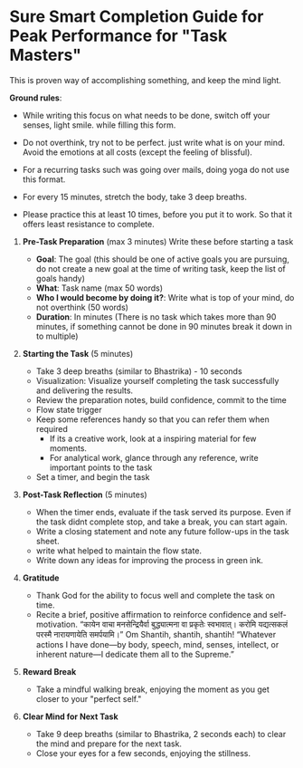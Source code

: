 # Sure Smart Completion Guide for Peak Performance for "Task Masters"
This is proven way of accomplishing something, and keep the mind light. 

**Ground rules**:
* While writing this focus on what needs to be done, switch off your senses, light smile. while filling this form.

* Do not overthink, try not to be perfect. just write what is on your mind. Avoid the emotions at all costs (except the feeling of blissful).

* For a recurring tasks such was going over mails, doing yoga do not use this format.

* For every 15 minutes, stretch the body, take 3 deep breaths. 

* Please practice this at least 10 times, before you put it to work. So that it offers least resistance to complete.

1. **Pre-Task Preparation**  (max 3 minutes)
   Write these before starting a task 
   - **Goal**: The goal (this should be one of active goals you are pursuing, do not create a new goal at the time of writing task, keep the list of goals handy)
   - **What**: Task name (max 50 words)
   - **Who I would become by doing it?**: Write what is top of your mind, do not overthink (50 words)
   - **Duration**: In minutes (There is no task which takes more than 90 minutes, if something cannot be done in 90 minutes break it down in to multiple)

2. **Starting the Task**  (5 minutes)
   - Take 3 deep breaths (similar to Bhastrika) - 10 seconds
   - Visualization: Visualize yourself completing the task successfully and delivering the results.
   - Review the preparation notes, build confidence, commit to the time
   - Flow state trigger
   - Keep some references handy so that you can refer them when required
      * If its a creative work, look at a inspiring material for few moments.
      * For analytical work, glance through any reference, write important points to the task
   - Set a timer, and begin the task

3. **Post-Task Reflection**  (5 minutes)
   - When the timer ends, evaluate if the task served its purpose. Even if the task didnt complete stop, and take a break, you can start again.
   - Write a closing statement and note any future follow-ups in the task sheet.
   - write what helped to maintain the flow state.
   - Write down any ideas for improving the process in green ink.

4. **Gratitude**  
   - Thank God for the ability to focus well and complete the task on time.
   - Recite a brief, positive affirmation to reinforce confidence and self-motivation.
      “कायेन वाचा मनसेन्द्रियैर्वा बुद्ध्यात्मना वा प्रकृतेः स्वभावात्।
      करोमि यद्यत्सकलं परस्मै नारायणायेति समर्पयामि।” Om Shantih, shantih, shantih!
      “Whatever actions I have done—by body, speech, mind, senses, intellect, or inherent nature—I dedicate them all to the Supreme.” 
5. **Reward Break**  
   - Take a mindful walking break, enjoying the moment as you get closer to your "perfect self."

6. **Clear Mind for Next Task**  
   - Take 9 deep breaths (similar to Bhastrika, 2 seconds each) to clear the mind and prepare for the next task.
   - Close your eyes for a few seconds, enjoying the stillness.

